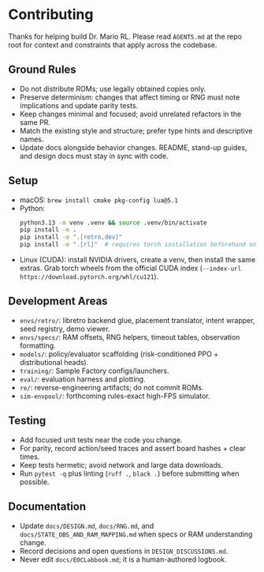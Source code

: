 # Contributing

Thanks for helping build Dr. Mario RL. Please read `AGENTS.md` at the repo root for context and constraints that apply across the
codebase.

## Ground Rules
- Do not distribute ROMs; use legally obtained copies only.
- Preserve determinism: changes that affect timing or RNG must note implications and update parity tests.
- Keep changes minimal and focused; avoid unrelated refactors in the same PR.
- Match the existing style and structure; prefer type hints and descriptive names.
- Update docs alongside behavior changes. README, stand-up guides, and design docs must stay in sync with code.

## Setup
- macOS: `brew install cmake pkg-config lua@5.1`
- Python:
  ```bash
  python3.13 -m venv .venv && source .venv/bin/activate
  pip install -e .
  pip install -e ".[retro,dev]"
  pip install -e ".[rl]"  # requires torch installation beforehand on MPS
  ```
- Linux (CUDA): install NVIDIA drivers, create a venv, then install the same extras. Grab torch wheels from the official CUDA
  index (`--index-url https://download.pytorch.org/whl/cu121`).

## Development Areas
- `envs/retro/`: libretro backend glue, placement translator, intent wrapper, seed registry, demo viewer.
- `envs/specs/`: RAM offsets, RNG helpers, timeout tables, observation formatting.
- `models/`: policy/evaluator scaffolding (risk-conditioned PPO + distributional heads).
- `training/`: Sample Factory configs/launchers.
- `eval/`: evaluation harness and plotting.
- `re/`: reverse-engineering artifacts; do not commit ROMs.
- `sim-envpool/`: forthcoming rules-exact high-FPS simulator.

## Testing
- Add focused unit tests near the code you change.
- For parity, record action/seed traces and assert board hashes + clear times.
- Keep tests hermetic; avoid network and large data downloads.
- Run `pytest -q` plus linting (`ruff .`, `black .`) before submitting when possible.

## Documentation
- Update `docs/DESIGN.md`, `docs/RNG.md`, and `docs/STATE_OBS_AND_RAM_MAPPING.md` when specs or RAM understanding change.
- Record decisions and open questions in `DESIGN_DISCUSSIONS.md`.
- Never edit `docs/EOCLabbook.md`; it is a human-authored logbook.
